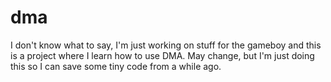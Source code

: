 # dma
I don't know what to say, I'm just working on stuff for the gameboy and this is a project where I learn how to use DMA. 
May change, but I'm just doing this so I can save some tiny code from a while ago.
